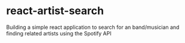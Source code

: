 # react-artist-search
Building a simple react application to search for an band/musician and finding related artists using the Spotify API
